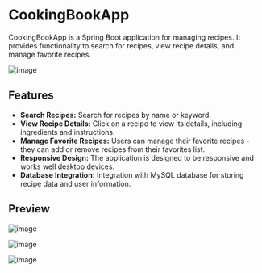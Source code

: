 # CookingBookApp

CookingBookApp is a Spring Boot application for managing recipes. It provides functionality to search for recipes, view recipe details, and manage favorite recipes.

![image](https://github.com/ms182905/EventDriven-CookingBookApp/assets/74608829/8583b6f7-a667-4a7e-9c8f-fc3e0fbb9cda)

## Features

- **Search Recipes:** Search for recipes by name or keyword.
- **View Recipe Details:** Click on a recipe to view its details, including ingredients and instructions.
- **Manage Favorite Recipes:** Users can manage their favorite recipes - they can add or remove recipes from their favorites list.
- **Responsive Design:** The application is designed to be responsive and works well desktop devices.
- **Database Integration:** Integration with MySQL database for storing recipe data and user information.

## Preview

![image](https://github.com/ms182905/EventDriven-CookingBookApp/assets/74608829/198cecd9-9faf-4adb-b2ed-44f190ec5921)

![image](https://github.com/ms182905/EventDriven-CookingBookApp/assets/74608829/a9f8ebb0-bca0-4f61-9f75-163ef3acb229)

![image](https://github.com/ms182905/EventDriven-CookingBookApp/assets/74608829/e3438843-b733-4a6a-a9aa-adb57242ba8e)
